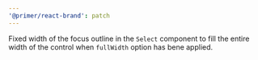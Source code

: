 ```yaml
---
'@primer/react-brand': patch
---
```


Fixed width of the focus outline in the `Select` component to fill the entire width of the control when `fullWidth` option has bene applied.

